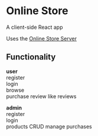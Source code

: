 <h1>Online Store</h1>
<p>A client-side React app</p>

Uses the [Online Store Server](https://github.com/StoyanBanov/online-store-server)

<h2>Functionality</h2>  

**user**  
register  
login  
browse  
purchase
review
like reviews

**admin**  
register  
login  
products CRUD
manage purchases